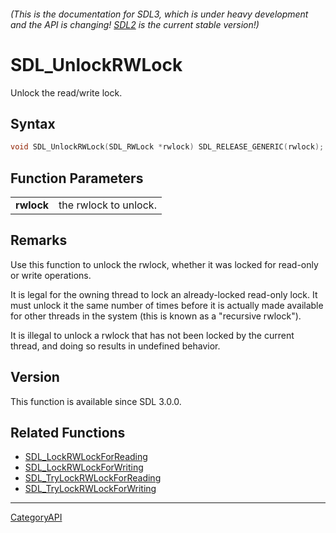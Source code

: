 ###### (This is the documentation for SDL3, which is under heavy development and the API is changing! [SDL2](https://wiki.libsdl.org/SDL2/) is the current stable version!)
# SDL_UnlockRWLock

Unlock the read/write lock.

## Syntax

```c
void SDL_UnlockRWLock(SDL_RWLock *rwlock) SDL_RELEASE_GENERIC(rwlock);

```

## Function Parameters

|                |                       |
| -------------- | --------------------- |
| **rwlock**     | the rwlock to unlock. |

## Remarks

Use this function to unlock the rwlock, whether it was locked for read-only
or write operations.

It is legal for the owning thread to lock an already-locked read-only lock.
It must unlock it the same number of times before it is actually made
available for other threads in the system (this is known as a "recursive
rwlock").

It is illegal to unlock a rwlock that has not been locked by the current
thread, and doing so results in undefined behavior.

## Version

This function is available since SDL 3.0.0.

## Related Functions

* [SDL_LockRWLockForReading](SDL_LockRWLockForReading)
* [SDL_LockRWLockForWriting](SDL_LockRWLockForWriting)
* [SDL_TryLockRWLockForReading](SDL_TryLockRWLockForReading)
* [SDL_TryLockRWLockForWriting](SDL_TryLockRWLockForWriting)

----
[CategoryAPI](CategoryAPI)

